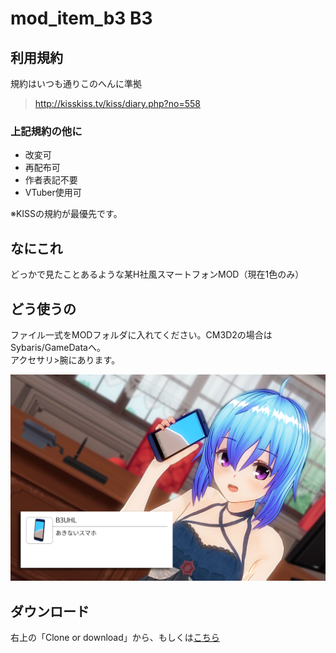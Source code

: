 # mod_item_b3 B3
## 利用規約
規約はいつも通りこのへんに準拠  
> <http://kisskiss.tv/kiss/diary.php?no=558>
### 上記規約の他に
- 改変可
- 再配布可
- 作者表記不要
- VTuber使用可
  
※KISSの規約が最優先です。

## なにこれ
どっかで見たことあるような某H社風スマートフォンMOD（現在1色のみ）

## どう使うの
ファイル一式をMODフォルダに入れてください。CM3D2の場合はSybaris/GameDataへ。  
アクセサリ>腕にあります。

![作例](https://github.com/pikepikeid/mod_item_b3/blob/master/sample.jpg)

## ダウンロード
右上の「Clone or download」から、もしくは[こちら](https://github.com/pikepikeid/mod_item_b3/releases)

